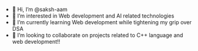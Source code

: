 - 👋 Hi, I’m @saksh-aam
- 👀 I’m interested in Web development and AI related technologies
- 🌱 I’m currently learning Web development while tightening my grip over DSA
- 💞️ I’m looking to collaborate on projects related to C++ language and web development!!

<!---
saksh-aam/saksh-aam is a ✨ special ✨ repository because its `README.md` (this file) appears on your GitHub profile.
You can click the Preview link to take a look at your changes.
--->
